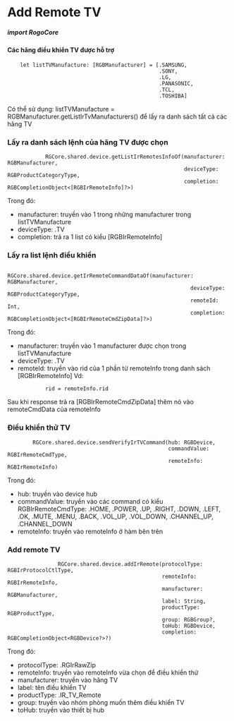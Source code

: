 

# Add Remote TV

##### import RogoCore

#### Các hãng điều khiển TV được hỗ trợ

```
    let listTVManufacture: [RGBManufacturer] = [.SAMSUNG,
                                                .SONY,
                                                .LG,
                                                .PANASONIC,
                                                .TCL,
                                                .TOSHIBA]
```
Có thể sử dụng: listTVManufacture = RGBManufacturer.getListIrTvManufacturers() để lấy ra danh sách tất cả các hãng TV

### Lấy ra danh sách lệnh của hãng TV được chọn

```
            RGCore.shared.device.getListIrRemotesInfoOf(manufacturer: RGBManufacturer,
                                                        deviceType: RGBProductCategoryType,
                                                        completion: RGBCompletionObject<[RGBIrRemoteInfo]?>)

```
Trong đó:

- manufacturer: truyền vào 1 trong những manufacturer trong listTVManufacture
- deviceType: .TV
- completion: trả ra 1 list có kiểu [RGBIrRemoteInfo] 

### Lấy ra list lệnh điều khiển
```
            RGCore.shared.device.getIrRemoteCommandDataOf(manufacturer: RGBManufacturer,
                                                          deviceType: RGBProductCategoryType,
                                                          remoteId: Int,
                                                          completion: RGBCompletionObject<[RGBIrRemoteCmdZipData]?>)
```
Trong đó:

- manufacturer: truyền vào 1 manufacturer được chọn trong listTVManufacture 
- deviceType: .TV
- remoteId: truyền vào rid của 1 phần từ remoteInfo trong danh sách [RGBIrRemoteInfo]
Vd:
```
            rid = remoteInfo.rid
```

Sau khi response trả ra [RGBIrRemoteCmdZipData] thêm nó vào remoteCmdData của remoteInfo

### Điều khiển thử TV
```
        RGCore.shared.device.sendVerifyIrTVCommand(hub: RGBDevice,
                                                   commandValue: RGBIrRemoteCmdType,
                                                   remoteInfo: RGBIrRemoteInfo)
```

Trong đó:

- hub: truyền vào device hub
- commandValue: truyền vào các command có kiểu RGBIrRemoteCmdType: .HOME, .POWER, .UP, .RIGHT, .DOWN, .LEFT, .OK, .MUTE, .MENU, .BACK, .VOL_UP, .VOL_DOWN, .CHANNEL_UP, .CHANNEL_DOWN
- remoteInfo: truyền vào remoteInfo ở hàm bên trên

### Add remote TV

```
                RGCore.shared.device.addIrRemote(protocolType: RGBIrProtocolCtlType,
                                                 remoteInfo: RGBIrRemoteInfo,
                                                 manufacturer: RGBManufacturer,
                                                 label: String,
                                                 productType: RGBProductType,
                                                 group: RGBGroup?,
                                                 toHub: RGBDevice,
                                                 completion: RGBCompletionObject<RGBDevice?>?)
```
Trong đó:

- protocolType: .RGIrRawZip
- remoteInfo: truyền vào remoteInfo vừa chọn để điều khiển thử
- manufacturer: truyền vào hãng TV
- label: tên điều khiển TV
- productType: .IR_TV_Remote
- group: truyền vào nhóm phòng muốn thêm điều khiển TV
- toHub: truyền vào thiết bị hub


